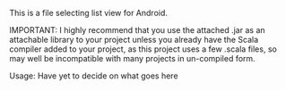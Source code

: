 This is a file selecting list view for Android.

IMPORTANT: I highly recommend that you use the attached .jar as an attachable library to your project unless you already have the Scala compiler added to your project, as this project uses a few .scala files, so may well be incompatible with many projects in un-compiled form.

Usage:
    Have yet to decide  on what goes here